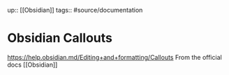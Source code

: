 up:: [[Obsidian]]
tags:: #source/documentation 

# Obsidian Callouts

https://help.obsidian.md/Editing+and+formatting/Callouts
From the official docs
[[Obsidian]]